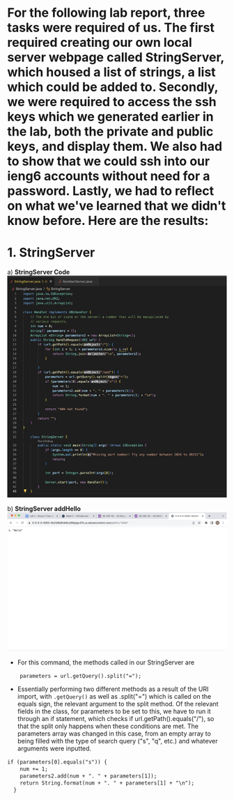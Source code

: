 # **For the following lab report, three tasks were required of us. The first required creating our own local server webpage called StringServer, which housed a list of strings, a list which could be added to. Secondly, we were required to access the ssh keys which we generated earlier in the lab, both the private and public keys, and display them. We also had to show that we could ssh into our ieng6 accounts without need for a password. Lastly, we had to reflect on what we've learned that we didn't know before. Here are the results:** 

# **1. StringServer**

a) **StringServer Code**
![image](StringServerCode.jpg)

b) **StringServer addHello**
![image](StringServerAddHello.jpg)

- For this command, the methods called in our StringServer are

```
    parameters = url.getQuery().split("=");
```

- Essentially performing two different methods as a result of the URI import, with ```.getQuery()``` as well as .split("=") which is called on the equals sign, the relevant argument to the split method. Of the relevant fields in the class, for parameters to be set to this, we have to run it through an if statement, which checks if url.getPath().equals("/"), so that the split only happens when these conditions are met. The parameters array was changed in this case, from an empty array to being filled with the type of search query ("s", "q", etc.) and whatever arguments were inputted. 

``` 
if (parameters[0].equals("s")) {
    num += 1;
    parameters2.add(num + ". " + parameters[1]);
    return String.format(num + ". " + parameters[1] + "\n");
  }
```
